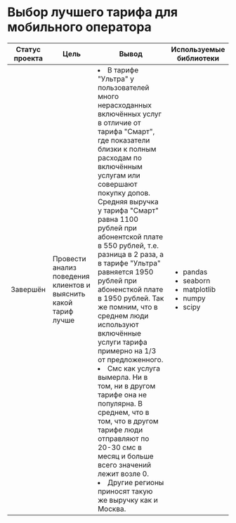 # Выбор лучшего тарифа для мобильного оператора
__Статус проекта__ | __Цель__ | __Вывод__ | __Используемые библиотеки__
------------- |---------------- | ---------------- | -----------------------
Завершён | Провести анализ поведения клиентов и выяснить какой тариф лучше | <li> В тарифе "Ультра" у пользователей много нерасходанных включённых услуг в отличие от тарифа "Смарт", где показатели близки к полным расходам по включённым услугам или совершают покупку допов. Средняя выручка у тарифа "Смарт" равна 1100 рублей при абонентской плате в 550 рублей, т.е. разница в 2 раза, а в тарифе "Ультра" равняется 1950 рублей при абоненсткой плате в 1950 рублей. Так же помним, что в среднем люди используют включённые услуги тарифа примерно на 1/3 от предложенного.</li><li>Смс как услуга вымерла. Ни в том, ни в другом тарифе она не популярна. В среднем, что в том, что в другом тарифе люди отправляют по 20-30 смс в месяц и больше всего значений лежит возле 0.</li><li> Другие регионы приносят такую же выручку как и Москва.</li>  | <ul><li>pandas</li><li>seaborn</li><li>matplotlib</li><li>numpy</li><li>scipy</li>

  
